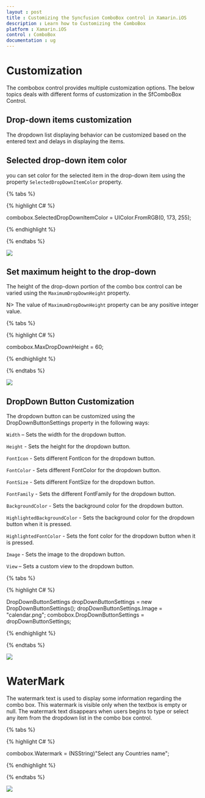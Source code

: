 ```yaml
---
layout : post
title : Customizing the Syncfusion ComboBox control in Xamarin.iOS
description : Learn how to Customizing the ComboBox 
platform : Xamarin.iOS
control : ComboBox
documentation : ug
---
```


# Customization

The combobox control provides multiple customization options. The below topics deals with different forms of customization in the SfComboBox Control. 

## Drop-down items customization 

The dropdown list displaying behavior can be customized based on the entered text and delays in displaying the items. 

## Selected drop-down item color 

you can set color for the selected item in the drop-down item using the property `SelectedDropDownItemColor` property.

{% tabs %}

{% highlight C# %}

combobox.SelectedDropDownItemColor = UIColor.FromRGB(0, 173, 255);

{% endhighlight %}

{% endtabs %}

![](images/selecteddropdownitemcolor.png)

## Set maximum height to the drop-down

The height of the drop-down portion of the combo box control can be varied using the `MaximumDropDownHeight` property. 

N> The value of `MaximumDropDownHeight` property can be any positive integer value.

{% tabs %}

{% highlight C# %}

combobox.MaxDropDownHeight = 60;

{% endhighlight %}

{% endtabs %}

![](images/maximumdropdownheight.png)

## DropDown Button Customization 

The dropdown button can be customized using the DropDownButtonSettings property in the following ways:

`Width` – Sets the width for the dropdown button.

`Height` - Sets the height for the dropdown button.

`FontIcon` - Sets different FontIcon for the dropdown button.

`FontColor` - Sets different  FontColor for the dropdown button.

`FontSize` - Sets different  FontSize for the dropdown button. 

`FontFamily` - Sets the different  FontFamily for the dropdown button. 

`BackgroundColor` - Sets the background color for the dropdown button. 

`HighlightedBackgroundColor` - Sets the background color for the dropdown button when it is pressed. 

`HighlightedFontColor` - Sets the font color for the dropdown button when it is pressed. 

`Image` - Sets the image to the dropdown button. 

`View` – Sets a custom view to the dropdown button. 

{% tabs %}

{% highlight C# %}

DropDownButtonSettings dropDownButtonSettings = new DropDownButtonSettings(); 
dropDownButtonSettings.Image = "calendar.png"; 
combobox.DropDownButtonSettings = dropDownButtonSettings; 

{% endhighlight %}

{% endtabs %}

![](images/buttoncustomization.png)

# WaterMark

The watermark text is used to display some information regarding the combo box. This watermark is visible only when the textbox is empty or null. The watermark text disappears when users begins to type or select any item from the dropdown list in the combo box control. 

{% tabs %}

{% highlight C# %}

combobox.Watermark = (NSString)"Select any Countries name"; 

{% endhighlight %}

{% endtabs %}

![](images/watermark.png)